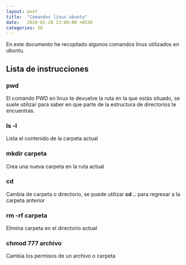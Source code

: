 ```yaml
---
layout: post
title:  "Comandos linux ubuntu"
date:   2020-01-28 13:00:00 +0530
categories: SO
---
```


En este documento he recopilado algunos comandos linux utilizados en ubuntu.

## Lista de instrucciones

### pwd

El comando PWD en linux te devuelve la ruta en la que estás situado, se suele utilizar para saber en que parte de la estructura de directorios te encuentras.

### ls -l

Lista el contenido de la carpeta actual

### mkdir carpeta

Crea una nueva carpeta en la ruta actual

### cd

Cambia de carpeta o directorio, se puede utilizar **cd ..** para regresar a la carpeta anterior

### rm -rf carpeta

Elimina carpeta en el directorio actual

### chmod 777 archivo

Cambia los permisos de un archivo o carpeta
